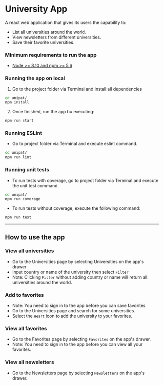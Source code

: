 # University App

A react web application that gives its users the capability to:
* List all universities around the world.
* View newsletters from different universities.
* Save their favorite universities.

### Minimum requirements to run the app
* [Node >= 8.10 and npm >= 5.6](https://nodejs.org/en/)


### Running the app on local
1. Go to the project folder via Terminal and install all dependencies
```bash
cd unipat/
npm install
```
2. Once finished, run the app bu executing:
```bash
npm run start
```

### Running ESLint
* Go to project folder via Terminal and execute eslint command.
```bash
cd unipat/
npm run lint
```

### Running unit tests
* To run tests with coverage, go to project folder via Terminal and execute the unit test command.
```bash
cd unipat/
npm run coverage
```
* To run tests without coverage, execute the following command:
```bash
npm run test
```
___
## How to use the app
### View all universities
* Go to the Universities page by selecting Universities on the app's drawer
* Input country or name of the university then select `Filter`
* Note: Clicking `Filter` without adding country or name will return all universities around the world.

### Add to favorites
* Note: You need to sign in to the app before you can save favorites
* Go to the Universities page and search for some universities.
* Select the `Heart` icon to add the university to your favorites.

### View all favorites
* Go to the Favorites page by selecting `Favorites` on the app's drawer.
* Note: You need to sign in to the app before you can view all your favorites.

### View all newsletters
* Go to the Newsletters page by selecting `Newsletters` on the app's drawer.